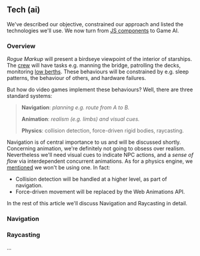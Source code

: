## Tech (ai)

We've described our objective, constrained our approach and listed the technologies we'll use.
We now turn from [JS components](2#tech1 "@anchor") to Game AI.

### Overview

_Rogue Markup_ will present a birdseye viewpoint of the interior of starships.
The [crew](https://wiki.travellerrpg.com/Crew "@new-tab") will have tasks e.g. manning the bridge, patrolling the decks, monitoring [low berths](https://wiki.travellerrpg.com/Low_Passage "@new-tab").
These behaviours will be constrained by e.g. sleep patterns, the behaviour of others, and hardware failures.

But how do video games implement these behaviours?
Well, there are three standard systems:

> **Navigation**: _planning e.g. route from A to B._
>
> **Animation**: _realism (e.g. limbs) and visual cues._
>
> **Physics**: collision detection, force-driven rigid bodies, raycasting.

Navigation is of central importance to us and will be discussed shortly.
Concerning animation, we're definitely not going to obsess over realism.
Nevertheless we'll need visual cues to indicate NPC actions,
and a _sense of flow_ via interdependent concurrent animations.
As for a physics engine, we [mentioned](1#constraints--game-mechanics "@anchor") we won't be using one. In fact:

- Collision detection will be handled at a higher level, as part of navigation.
- Force-driven movement will be replaced by the Web Animations API.

In the rest of this article we'll discuss Navigation and Raycasting in detail.

### Navigation

<!--
__TODO__
- Rodney Brooks layers.
- Navigation based Game AI.
- Corner-wrapped Pathfinding only provides part of the 
- Geomorph 101
-->

<div
  class="tabs"
  name="nav-doors-demo"
  height="400"
  enabled="false"
  tabs="[
     { key: 'component', filepath: 'nav/DoorsDemo#101' },
     { key: 'component', filepath: 'nav/DoorsDemo#301' },
   ]"
></div>

<div
  class="tabs"
  name="nav-demo"
  height="400"
  enabled="false"
  tabs="[
     { key: 'component', filepath: 'nav/NavDemo' },
   ]"
></div>

### Raycasting

...